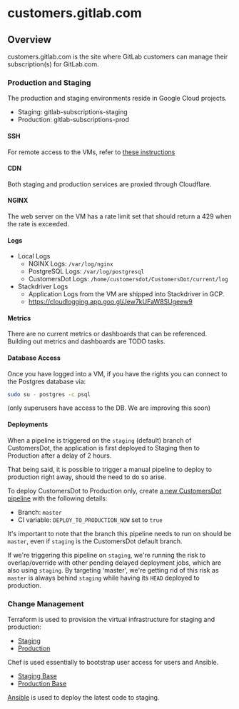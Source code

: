 # customers.gitlab.com

## Overview
customers.gitlab.com is the site where GitLab customers can manage
their subscription(s) for GitLab.com.

### Production and Staging
The production and staging environments reside in Google Cloud projects.
* Staging: gitlab-subscriptions-staging
* Production: gitlab-subscriptions-prod

#### SSH
For remote access to the VMs, refer to
[these instructions](https://gitlab.com/gitlab-org/customers-gitlab-com/-/blob/staging/doc/testing/staging.md#ssh-config)

#### CDN
Both staging and production services are proxied through Cloudflare.

#### NGINX
The web server on the VM has a rate limit set that should return a 429
when the rate is exceeded.

#### Logs
* Local Logs
  - NGINX Logs: `/var/log/nginx`
  - PostgreSQL Logs: `/var/log/postgresql`
  - CustomersDot Logs: `/home/customersdot/CustomersDot/current/log`
* Stackdriver Logs
  - Application Logs from the VM are shipped into Stackdriver in GCP.
  - https://cloudlogging.app.goo.gl/Jew7kUFaW8SUgeew9

#### Metrics
There are no current metrics or dashboards that can be referenced. Building
out metrics and dashboards are TODO tasks.

#### Database Access
Once you have logged into a VM, if you have the rights you can connect to the
Postgres database via:
```bash
sudo su - postgres -c psql
```

(only superusers have access to the DB. We are improving this soon)

#### Deployments

When a pipeline is triggered on the `staging` (default) branch of CustomersDot,
the application is first deployed to Staging then to Production after a delay of
2 hours.

That being said, it is possible to trigger a manual pipeline to deploy to
production right away, should the need to do so arise.

To deploy CustomersDot to Production only, create
[a new CustomersDot pipeline](https://gitlab.com/gitlab-org/customers-gitlab-com/-/pipelines/new)
with the following details:
- Branch: `master`
- CI variable: `DEPLOY_TO_PRODUCTION_NOW` set to `true`

It's important to note that the branch this pipeline needs to run on should be
`master`, even if `staging` is the CustomersDot default branch.

If we're triggering this pipeline on `staging`, we're running the risk to
overlap/override with other pending delayed deployment jobs, which are also
using `staging`. By targeting 'master', we're getting rid of this risk as
`master` is always behind `staging` while having its `HEAD` deployed to
production.

### Change Management
Terraform is used to provision the virtual infrastructure for staging and
production:
* [Staging](https://ops.gitlab.net/gitlab-com/gl-infra/config-mgmt/-/tree/master/environments/stgsub)
* [Production](https://ops.gitlab.net/gitlab-com/gl-infra/config-mgmt/-/tree/master/environments/prdsub)

Chef is used essentially to bootstrap user access for users and Ansible.
* [Staging Base](https://gitlab.com/gitlab-com/gl-infra/chef-repo/-/blob/master/roles/stgsub-base.json)
* [Production Base](https://gitlab.com/gitlab-com/gl-infra/chef-repo/-/blob/master/roles/prdsub-base.json)

[Ansible](https://gitlab.com/gitlab-com/gl-infra/customersdot-ansible-poc/)
is used to deploy the latest code to staging.
